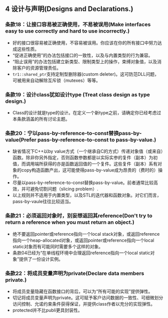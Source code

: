 ## 4 设计与声明(Designs and Declarations.)
### 条款18：让接口容易被正确使用，不易被误用(Make interfaces easy to use correctly and hard to use incorrectly.)
- 好的接口很容易被正确使用，不容易被误用。你应该在你的所有接口中努力达成这些性质。
- “促进正确使用”的办法包括接口的一致性，以及与内置类型的行为兼容。
- “阻止误用”的办法包括建立新类型、限制类型上的操作，束缚对象值，以及消除客户的资源管理责任。
- `tr1::shared_ptr`支持定制型删除器(custom deleter)。这可防范DLL问题，可被用来自动解除互斥锁（mutexes）等等。

### 条款19：设计class犹如设计type (Treat class design as type design.)
- Class的设计就是type的设计。在定义一个新type之前，请确定你已经考虑过本条款涵盖的所有讨论主题。

### 条款20：宁以pass-by-reference-to-const替换pass-by-value(Prefer pass-by-reference-to-const to pass-by-value.)
- 缺省情况下C++以by value方式（一个继承自C的方式）传递对象值（或来自）函数。除非你另外指定，否则函数参数都是以实际实参的复件（副本）为初值，而调用端所获得的亦是函数返回值的一个复件。这些复件（副本）系有对象的copy构造函数产出，这可能使得pass-by-value成为昂贵的（费时的）操作。
- 尽量以pass-by-reference-to-const替换pass-by-value。前者通常比较高效，并可避免切割问题（slicing problem）.
- 以上规则并不适用于内置类型，以及STL的迭代器和函数对象。对它们而言，pass-by-vaule往往比较适当。

### 条款21：必须返回对象时，别妄想返回其reference(Don't try to return a reference when you must return an object.)
- 绝不要返回pointer或reference指向一个local stack对象，或返回reference指向一个heap-allocated对象，或返回pointer或reference指向一个local static对象而有可能同时需要多个这样的对象。
- 条款04已经为“在单线程环境中合理返回reference指向一个local static对象”提供了一份设计实例。

### 条款22：将成员变量声明为private(Declare data members private.)
- 将成员变量隐藏在函数接口的背后，可以为“所有可能的实现”提供弹性。
- 切记将成员变量声明为private。这可赋予客户访问数据的一致性、可细微划分访问控制、允诺约束条件获得保证，并提供class作者以充分的实现弹性。
- protected并不比publi更具封装性。